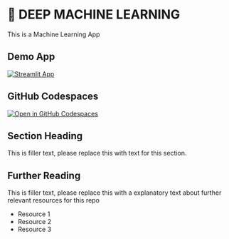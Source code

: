 #  🤖 DEEP MACHINE LEARNING

This is a Machine Learning App

## Demo App

[![Streamlit App](https://static.streamlit.io/badges/streamlit_badge_black_white.svg)](https://deep-machine-learning.streamlit.app/)

## GitHub Codespaces

[![Open in GitHub Codespaces](https://github.com/codespaces/badge.svg)](https://codespaces.new/streamlit/app-starter-kit?quickstart=1)

## Section Heading

This is filler text, please replace this with text for this section.

## Further Reading

This is filler text, please replace this with a explanatory text about further relevant resources for this repo
- Resource 1
- Resource 2
- Resource 3
